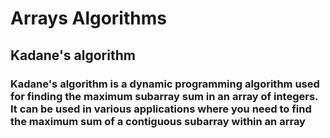 # Arrays Algorithms
## Kadane's algorithm
### Kadane's algorithm is a dynamic programming algorithm used for finding the maximum subarray sum in an array of integers. It can be used in various applications where you need to find the maximum sum of a contiguous subarray within an array
